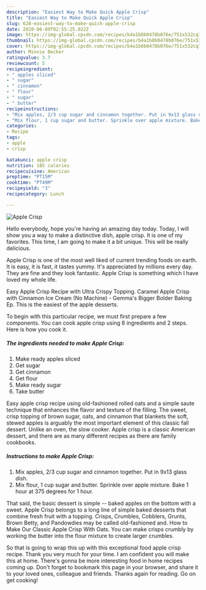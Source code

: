 ```yaml
---
description: "Easiest Way to Make Quick Apple Crisp"
title: "Easiest Way to Make Quick Apple Crisp"
slug: 628-easiest-way-to-make-quick-apple-crisp
date: 2020-06-09T02:55:25.022Z
image: https://img-global.cpcdn.com/recipes/b4a1b8b0478b076e/751x532cq70/apple-crisp-recipe-main-photo.jpg
thumbnail: https://img-global.cpcdn.com/recipes/b4a1b8b0478b076e/751x532cq70/apple-crisp-recipe-main-photo.jpg
cover: https://img-global.cpcdn.com/recipes/b4a1b8b0478b076e/751x532cq70/apple-crisp-recipe-main-photo.jpg
author: Minnie Becker
ratingvalue: 3.7
reviewcount: 5
recipeingredient:
- " apples sliced"
- " sugar"
- " cinnamon"
- " flour"
- " sugar"
- " butter"
recipeinstructions:
- "Mix apples, 2/3 cup sugar and cinnamon together. Put in 9x13 glass dish."
- "Mix flour, 1 cup sugar and butter. Sprinkle over apple mixture. Bake 1 hour at 375 degrees for 1 hour."
categories:
- Recipe
tags:
- apple
- crisp

katakunci: apple crisp 
nutrition: 185 calories
recipecuisine: American
preptime: "PT15M"
cooktime: "PT49M"
recipeyield: "3"
recipecategory: Lunch

---
```



![Apple Crisp](https://img-global.cpcdn.com/recipes/b4a1b8b0478b076e/751x532cq70/apple-crisp-recipe-main-photo.jpg)

Hello everybody, hope you're having an amazing day today. Today, I will show you a way to make a distinctive dish, apple crisp. It is one of my favorites. This time, I am going to make it a bit unique. This will be really delicious.

Apple Crisp is one of the most well liked of current trending foods on earth. It is easy, it is fast, it tastes yummy. It's appreciated by millions every day. They are fine and they look fantastic. Apple Crisp is something which I have loved my whole life.

Easy Apple Crisp Recipe with Ultra Crispy Topping. Caramel Apple Crisp with Cinnamon Ice Cream (No Machine) - Gemma&#39;s Bigger Bolder Baking Ep. This is the easiest of the apple desserts.


To begin with this particular recipe, we must first prepare a few components. You can cook apple crisp using 6 ingredients and 2 steps. Here is how you cook it.

##### The ingredients needed to make Apple Crisp:

1. Make ready  apples sliced
1. Get  sugar
1. Get  cinnamon
1. Get  flour
1. Make ready  sugar
1. Take  butter


Easy apple crisp recipe using old-fashioned rolled oats and a simple saute technique that enhances the flavor and texture of the filling. The sweet, crisp topping of brown sugar, oats, and cinnamon that blankets the soft, stewed apples is arguably the most important element of this classic fall dessert. Unlike an oven, the slow cooker. Apple crisp is a classic American dessert, and there are as many different recipes as there are family cookbooks. 

##### Instructions to make Apple Crisp:

1. Mix apples, 2/3 cup sugar and cinnamon together. Put in 9x13 glass dish.
1. Mix flour, 1 cup sugar and butter. Sprinkle over apple mixture. Bake 1 hour at 375 degrees for 1 hour.


That said, the basic dessert is simple -- baked apples on the bottom with a sweet. Apple Crisp belongs to a long line of simple baked desserts that combine fresh fruit with a topping. Crisps, Crumbles, Cobblers, Grunts, Brown Betty, and Pandowdies may be called old-fashioned and. How to Make Our Classic Apple Crisp With Oats. You can make crisps crumbly by working the butter into the flour mixture to create larger crumbles. 

So that is going to wrap this up with this exceptional food apple crisp recipe. Thank you very much for your time. I am confident you will make this at home. There's gonna be more interesting food in home recipes coming up. Don't forget to bookmark this page in your browser, and share it to your loved ones, colleague and friends. Thanks again for reading. Go on get cooking!
